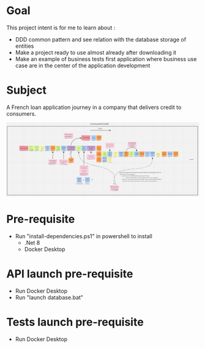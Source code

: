 # Goal
This project intent is for me to learn about :
- DDD common pattern and see relation with the database storage of entities
- Make a project ready to use almost already after downloading it
- Make an example of business tests first application where business use case are in the center of the application development

# Subject
A French loan application journey in a company that delivers credit to consumers.

![Consumer credit](Event-storming.png)
 
# Pre-requisite
- Run "install-dependencies.ps1" in powershell to install
  - .Net 8
  - Docker Desktop

# API launch pre-requisite
- Run Docker Desktop
- Run "launch database.bat"

# Tests launch pre-requisite
- Run Docker Desktop